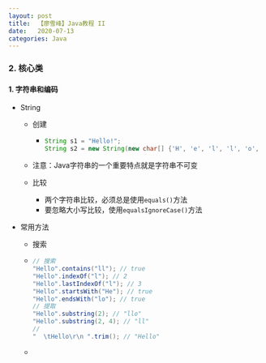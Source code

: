 ```yaml
---
layout: post
title:  【廖雪峰】Java教程 II
date:   2020-07-13
categories: Java
---
```


### 2. 核心类

#### 1. 字符串和编码

- String

  - 创建

    - ```java
      String s1 = "Hello!";
      String s2 = new String(new char[] {'H', 'e', 'l', 'l', 'o', '!'});
      ```

  - 注意：Java字符串的一个重要特点就是字符串不可变

  - 比较

    - 两个字符串比较，必须总是使用`equals()`方法
    - 要忽略大小写比较，使用`equalsIgnoreCase()`方法

- 常用方法

  - 搜索

  - ```java
    // 搜索
    "Hello".contains("ll"); // true
    "Hello".indexOf("l"); // 2
    "Hello".lastIndexOf("l"); // 3
    "Hello".startsWith("He"); // true
    "Hello".endsWith("lo"); // true
    // 提取
    "Hello".substring(2); // "llo"
    "Hello".substring(2, 4); // "ll"
    // 
    "  \tHello\r\n ".trim(); // "Hello"
    
    ```

  - 